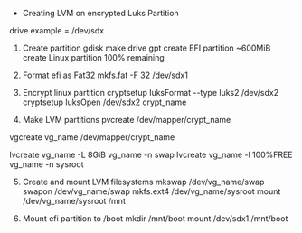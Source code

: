 * Creating LVM on encrypted Luks Partition

drive example = /dev/sdx

1. Create partition
gdisk
make drive gpt
create EFI partition ~600MiB
create Linux partition 100% remaining

2. Format efi as Fat32
mkfs.fat -F 32 /dev/sdx1

3. Encrypt linux partition
cryptsetup luksFormat --type luks2 /dev/sdx2
cryptsetup luksOpen /dev/sdx2 crypt_name

4. Make LVM partitions
pvcreate /dev/mapper/crypt_name

vgcreate vg_name /dev/mapper/crypt_name

lvcreate vg_name -L 8GiB vg_name -n swap
lvcreate vg_name -l 100%FREE vg_name -n sysroot

5. Create and mount LVM filesystems
mkswap /dev/vg_name/swap
swapon /dev/vg_name/swap
mkfs.ext4 /dev/vg_name/sysroot
mount /dev/vg_name/sysroot /mnt

6. Mount efi partition to /boot
mkdir /mnt/boot
mount /dev/sdx1 /mnt/boot
